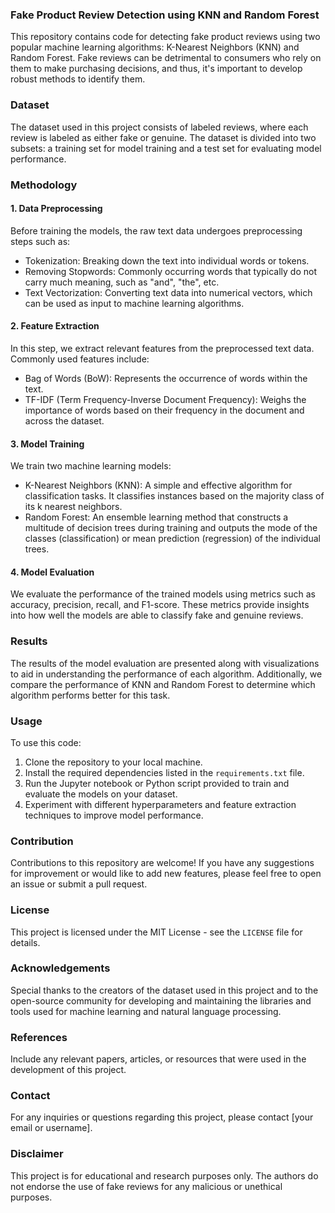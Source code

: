 ### Fake Product Review Detection using KNN and Random Forest

This repository contains code for detecting fake product reviews using two popular machine learning algorithms: K-Nearest Neighbors (KNN) and Random Forest. Fake reviews can be detrimental to consumers who rely on them to make purchasing decisions, and thus, it's important to develop robust methods to identify them. 

### Dataset
The dataset used in this project consists of labeled reviews, where each review is labeled as either fake or genuine. The dataset is divided into two subsets: a training set for model training and a test set for evaluating model performance.

### Methodology

#### 1. Data Preprocessing
Before training the models, the raw text data undergoes preprocessing steps such as:
- Tokenization: Breaking down the text into individual words or tokens.
- Removing Stopwords: Commonly occurring words that typically do not carry much meaning, such as "and", "the", etc.
- Text Vectorization: Converting text data into numerical vectors, which can be used as input to machine learning algorithms.

#### 2. Feature Extraction
In this step, we extract relevant features from the preprocessed text data. Commonly used features include:
- Bag of Words (BoW): Represents the occurrence of words within the text.
- TF-IDF (Term Frequency-Inverse Document Frequency): Weighs the importance of words based on their frequency in the document and across the dataset.

#### 3. Model Training
We train two machine learning models:
- K-Nearest Neighbors (KNN): A simple and effective algorithm for classification tasks. It classifies instances based on the majority class of its k nearest neighbors.
- Random Forest: An ensemble learning method that constructs a multitude of decision trees during training and outputs the mode of the classes (classification) or mean prediction (regression) of the individual trees.

#### 4. Model Evaluation
We evaluate the performance of the trained models using metrics such as accuracy, precision, recall, and F1-score. These metrics provide insights into how well the models are able to classify fake and genuine reviews.

### Results
The results of the model evaluation are presented along with visualizations to aid in understanding the performance of each algorithm. Additionally, we compare the performance of KNN and Random Forest to determine which algorithm performs better for this task.

### Usage
To use this code:
1. Clone the repository to your local machine.
2. Install the required dependencies listed in the `requirements.txt` file.
3. Run the Jupyter notebook or Python script provided to train and evaluate the models on your dataset.
4. Experiment with different hyperparameters and feature extraction techniques to improve model performance.

### Contribution
Contributions to this repository are welcome! If you have any suggestions for improvement or would like to add new features, please feel free to open an issue or submit a pull request.

### License
This project is licensed under the MIT License - see the `LICENSE` file for details.

### Acknowledgements
Special thanks to the creators of the dataset used in this project and to the open-source community for developing and maintaining the libraries and tools used for machine learning and natural language processing.

### References
Include any relevant papers, articles, or resources that were used in the development of this project.

### Contact
For any inquiries or questions regarding this project, please contact [your email or username].

### Disclaimer
This project is for educational and research purposes only. The authors do not endorse the use of fake reviews for any malicious or unethical purposes.
